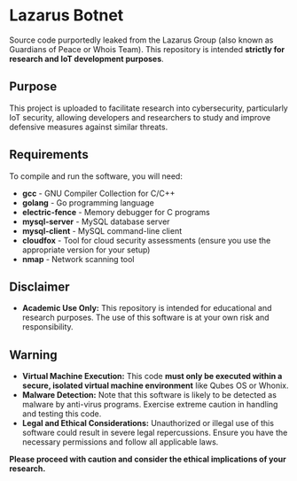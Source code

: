 # Lazarus Botnet

Source code purportedly leaked from the Lazarus Group (also known as Guardians of Peace or Whois Team). This repository is intended **strictly for research and IoT development purposes**.

## Purpose
This project is uploaded to facilitate research into cybersecurity, particularly IoT security, allowing developers and researchers to study and improve defensive measures against similar threats.

## Requirements

To compile and run the software, you will need:

- **gcc** - GNU Compiler Collection for C/C++
- **golang** - Go programming language
- **electric-fence** - Memory debugger for C programs
- **mysql-server** - MySQL database server
- **mysql-client** - MySQL command-line client
- **cloudfox** - Tool for cloud security assessments (ensure you use the appropriate version for your setup)
- **nmap** - Network scanning tool

## Disclaimer

- **Academic Use Only:** This repository is intended for educational and research purposes. The use of this software is at your own risk and responsibility. 

## Warning

- **Virtual Machine Execution:** This code **must only be executed within a secure, isolated virtual machine environment** like Qubes OS or Whonix. 
- **Malware Detection:** Note that this software is likely to be detected as malware by anti-virus programs. Exercise extreme caution in handling and testing this code.
- **Legal and Ethical Considerations:** Unauthorized or illegal use of this software could result in severe legal repercussions. Ensure you have the necessary permissions and follow all applicable laws.

**Please proceed with caution and consider the ethical implications of your research.**
